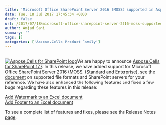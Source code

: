```yaml
---
title: 'Microsoft Office SharePoint Server 2016 (MOSS) supported in Aspose.Cells for SharePoint 17.7'
date: Tue, 18 Jul 2017 17:45:34 +0000
draft: false
url: /2017/07/18/microsoft-office-sharepoint-server-2016-moss-supported-in-aspose.cells-for-sharepoint-17.7/
author: Amjad Sahi
summary: ''
tags: []
categories: ['Aspose.Cells Product Family']
---
```


[  
![Aspose.Cells for SharePoint logo][1]](https://blog.aspose.com/wp-content/uploads/sites/2/2013/07/aspose-Cells-for-SharePoint_100.png)We are happy to announce [Aspose.Cells for SharePoint 17.7][2]. In this release, we have added support for Microsoft Office SharePoint Server 2016 (MOSS) (Standard and Enterprise), see the [document][3] on supported file formats and SharePoint servers for your reference. We have also enhanced the following features and fixed a few bugs regarding these features in this release:

[Add Watermark to an Excel document][4]  
[Add Footer to an Excel document][5]  
  
To see a complete list of features and fixes, please see the Release Notes [page][6].




[1]: https://blog.aspose.com/wp-content/uploads/sites/2/2013/07/aspose-Cells-for-SharePoint_100.png "Aspose.Cells for SharePoint logo"
[2]: https://downloads.aspose.com/cells/sharepoint/new-releases/aspose.cells-for-sharepoint-17.7/
[3]: https://docs.aspose.com/display/cellssharepoint/Product+Overview
[4]: https://docs.aspose.com/display/cellssharepoint/Add+Watermark+to+a+document
[5]: https://docs.aspose.com/display/cellssharepoint/Add+Footer+to+a+document
[6]: https://docs.aspose.com/display/cellssharepoint/Aspose.Cells+for+SharePoint+17.7+Release+Notes




